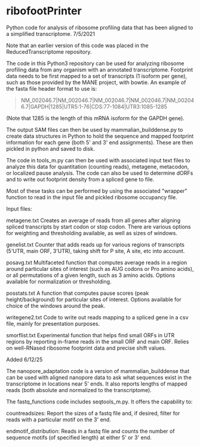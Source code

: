 # ribofootPrinter
Python code for analysis of ribosome profiling data that has been aligned to a simplified transcriptome.
7/5/2021

Note that an earlier version of this code was placed in the ReducedTranscriptome repository.

The code in this Python3 repository can be used for analyzing ribosome profiling data from any organism with an annotated transcriptome. Footprint data needs to be first mapped to a set of transcripts (1 isoform per gene), such as those provided by the MANE project, with bowtie. An example of the fasta file header format to use is: 

>NM_002046.7|NM_002046.7|NM_002046.7|NM_002046.7|NM_002046.7|GAPDH|1285|UTR5:1-76|CDS:77-1084|UTR3:1085-1285

(Note that 1285 is the length of this mRNA isoform for the GAPDH gene).

The output SAM files can then be used by mammalian_builddense.py to create data structures in Python to hold the sequence and mapped footprint information for each gene (both 5' and 3' end assignments). These are then pickled in python and saved to disk. 

The code in tools_m.py can then be used with associated input text files to analyze this data for quantitation (counting reads), metagene, metacodon, or localized pause analysis. The code can also be used to determine dORFs and to write out footprint density from a spliced gene to file. 

Most of these tasks can be performed by using the associated "wrapper" function to read in the input file and pickled ribosome occupancy file.

Input files:

metagene.txt
Creates an average of reads from all genes after aligning spliced transcripts by start codon or stop codon. There are various options for weighting and thresholding available, as well as sizes of windows.

genelist.txt
Counter that adds reads up for various regions of transcripts (5'UTR, main ORF, 3'UTR), taking shift for P site, A site, etc into account.

posavg.txt
Multifaceted function that computes average reads in a region around particular sites of interest (such as AUG codons or Pro amino acids), or all permutations of a given length, such as 3 amino acids. Options available for normalization or thresholding.

posstats.txt
A function that computes pause scores (peak height/background) for particular sites of interest. Options available for choice of the windows around the peak.

writegene2.txt
Code to write out reads mapping to a spliced gene in a csv file, mainly for presentation purposes.

smorflist.txt
Experimental function that helps find small ORFs in UTR regions by reporting in-frame reads in the small ORF and main ORF. Relies on well-RNased ribosome footprint data and precise shift values.


Added 6/12/25

The nanopore_adaptation code is a version of mammalian_builddense that can be used with aligned nanopore data to ask what sequences exist in the transcriptome in locations near 5' ends. It also reports lengths of mapped reads (both absolute and normalized to the transcriptome).

The fastq_functions code includes seqtools_m.py. It offers the capability to: 

countreadsizes: 
Report the sizes of a fastq file and, if desired, filter for reads with a particular motif on the 3' end.  

endmotif_distribution: 
Reads in a fastq file and counts the number of sequence motifs (of specified length) at either 5' or 3' end.


